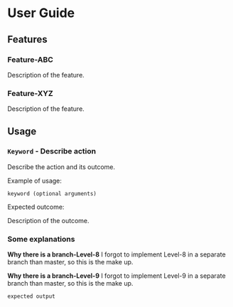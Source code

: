 # User Guide

## Features 

### Feature-ABC

Description of the feature.

### Feature-XYZ

Description of the feature.

## Usage

### `Keyword` - Describe action

Describe the action and its outcome.

Example of usage: 

`keyword (optional arguments)`

Expected outcome:

Description of the outcome.

### Some explanations
**Why there is a branch-Level-8**
I forgot to implement Level-8 in a separate 
branch than master, so this is the make up.

**Why there is a branch-Level-9**
I forgot to implement Level-9 in a separate
branch than master, so this is the make up.
```
expected output
```
